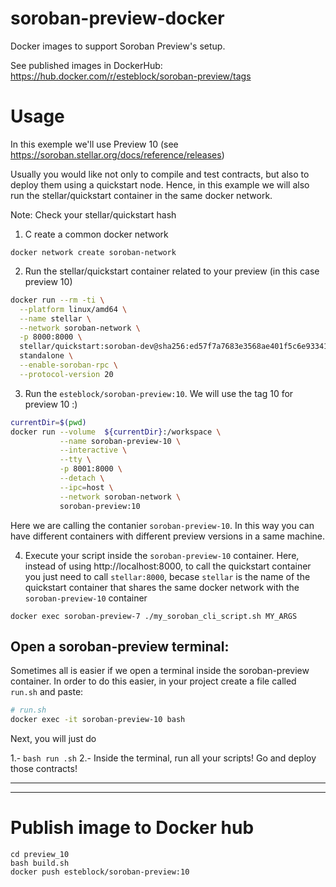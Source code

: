 # soroban-preview-docker
Docker images to support Soroban Preview's setup.

See published images in DockerHub: https://hub.docker.com/r/esteblock/soroban-preview/tags

# Usage
In this exemple we'll use Preview 10 (see https://soroban.stellar.org/docs/reference/releases)

Usually you would like not only to compile and test contracts, but also to deploy them using a quickstart node. Hence, in this example we will also run the stellar/quickstart container in the same docker network.

Note: Check your stellar/quickstart hash

1. C reate a common docker network
```
docker network create soroban-network
```

2. Run the stellar/quickstart container related to your preview (in this case preview 10)
```bash
docker run --rm -ti \
  --platform linux/amd64 \
  --name stellar \
  --network soroban-network \
  -p 8000:8000 \
  stellar/quickstart:soroban-dev@sha256:ed57f7a7683e3568ae401f5c6e93341a9f77d8ad41191bf752944d7898981e0c \
  standalone \
  --enable-soroban-rpc \
  --protocol-version 20 
```

3. Run the `esteblock/soroban-preview:10`. We will use the tag 10 for preview 10 :)
```bash
currentDir=$(pwd)
docker run --volume  ${currentDir}:/workspace \
           --name soroban-preview-10 \
           --interactive \
           --tty \
           -p 8001:8000 \
           --detach \
           --ipc=host \
           --network soroban-network \
           soroban-preview:10
```

Here we are calling the contanier `soroban-preview-10`. In this way you can have different containers with different preview versions in a same machine.

4. Execute your script inside the `soroban-preview-10` container. Here, instead of using http://localhost:8000, to call the quickstart container you just need to call `stellar:8000`, becase `stellar` is the name of the quickstart container that shares the same docker network with the `soroban-preview-10` container
```
docker exec soroban-preview-7 ./my_soroban_cli_script.sh MY_ARGS
```

## Open a soroban-preview terminal:

Sometimes all is easier if we open a terminal inside the soroban-preview container.
In order to do this easier, in your project create a file called `run.sh` and paste:

```bash
# run.sh
docker exec -it soroban-preview-10 bash
```

Next, you will just do 

1.- `bash run .sh`
2.- Inside the terminal, run all your scripts! Go and deploy those contracts!

___
___
# Publish image to Docker hub
```
cd preview_10
bash build.sh
docker push esteblock/soroban-preview:10
```